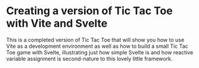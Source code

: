 # Creating a version of Tic Tac Toe with Vite and Svelte

This is a completed version of Tic Tac Toe that will show you how to use Vite as a development environment as well as how to build a small Tic Tac Toe game with Svelte, illustrating just how simple Svelte is and how reactive variable assignment is second-nature to this lovely little framework.
